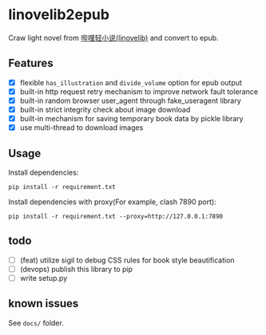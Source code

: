 # linovelib2epub
Craw light novel from [哔哩轻小说(linovelib)](https://w.linovelib.com/) and convert to epub.

## Features

- [x] flexible `has_illustration` and `divide_volume` option for epub output
- [x] built-in http request retry mechanism to improve network fault tolerance
- [x] built-in random browser user_agent through fake_useragent library
- [x] built-in strict integrity check about image download
- [x] built-in mechanism for saving temporary book data by pickle library
- [x] use multi-thread to download images

## Usage
Install dependencies:
```
pip install -r requirement.txt
```
Install dependencies with proxy(For example, clash 7890 port):
```
pip install -r requirement.txt --proxy=http://127.0.0.1:7890
```

## todo

- [ ] (feat) utilize sigil to debug CSS rules for book style beautification
- [ ] (devops) publish this library to pip
- [ ] write setup.py

## known issues

See `docs/` folder.